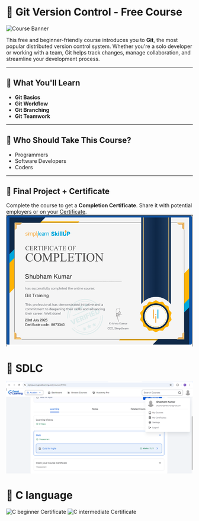 # 🚀 Git Version Control - Free Course

![Course Banner](https://www.simplilearn.com/ice9/assets/skillup-logo-new.svgz) <!-- Replace with your image link -->

This free and beginner-friendly course introduces you to **Git**, the most popular distributed version control system. Whether you're a solo developer or working with a team, Git helps track changes, manage collaboration, and streamline your development process.

---

## 📘 What You'll Learn

- **Git Basics**  
- **Git Workflow**  
- **Git Branching**  
- **Git Teamwork**

---

## 🎯 Who Should Take This Course?

- Programmers  
- Software Developers  
- Coders  

---

## 🏁 Final Project + Certificate

Complete the course to get a **Completion Certificate**. Share it with potential employers or on your [Certificate](https://simpli-web.app.link/e/E9Zg8k1KeVb).
![Git Course Completion Certificate](https://github.com/Shubham2816/5219573_Shubham/blob/main/img1.PNG?raw=true)

# 🚀 SDLC
![SDLC Completion Certificate](https://github.com/Shubham2816/5219573_Shubham/blob/master/SDLC/ss2.PNG?raw=true)


# 🚀 C language
![C beginner Certificate](https://github.com/user-attachments/assets/cfc4a3e7-1982-4dbe-8c82-55ac0f50f72e)
![C intermediate Certificate](https://github.com/user-attachments/assets/a21d230b-5aab-4ceb-bc42-5692452a5340)





